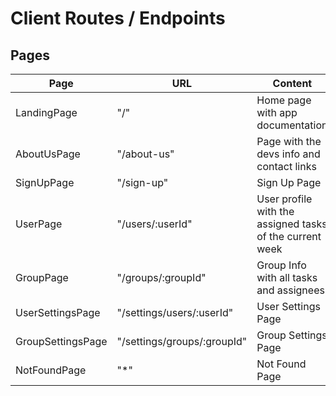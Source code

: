 # Client Routes / Endpoints

## Pages

| Page              | URL                         | Content                                                  |
| ----------------- | --------------------------- | -------------------------------------------------------- |
| LandingPage       | "/"                         | Home page with app documentation                         |
| AboutUsPage       | "/about-us"               | Page with the devs info and contact links                         |
| SignUpPage        | "/sign-up"                  | Sign Up Page                                             |
| UserPage          | "/users/:userId"            | User profile with the assigned tasks of the current week |
| GroupPage         | "/groups/:groupId"          | Group Info with all tasks and assignees                  |
| UserSettingsPage  | "/settings/users/:userId"   | User Settings Page                                       |
| GroupSettingsPage | "/settings/groups/:groupId" | Group Settings Page                                      |
| NotFoundPage      | "\*"                        | Not Found Page                                           |
